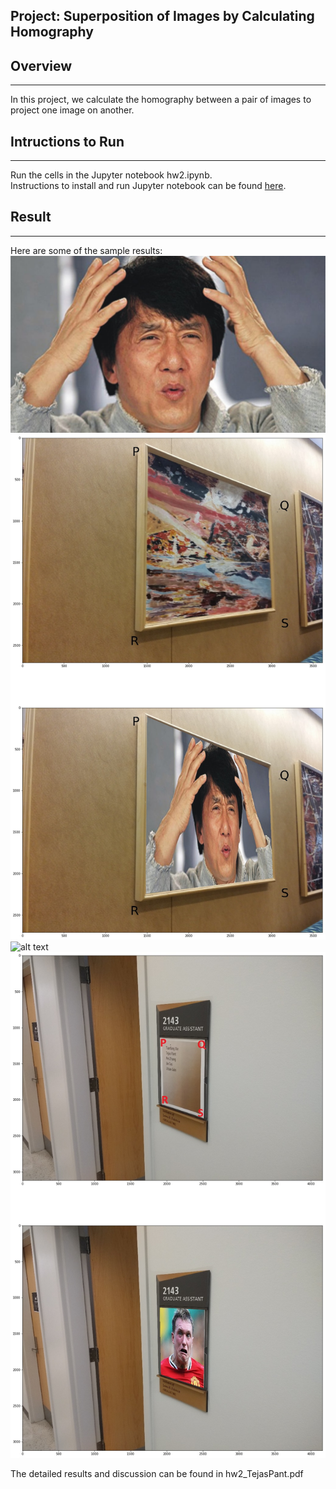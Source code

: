 ## Project: Superposition of Images by Calculating Homography

## Overview
---
In this project, we calculate the homography between a pair of images to project one image on another.

[//]: # (Image References)

[image1]: ./write_up_images/1a_1.jpg "Image 1"
[image2]: ./write_up_images/1c_3.jpg "Image 2"
[image3]: ./write_up_images/Jackie.jpg "Image 3"
[image4]: ./write_up_images/jones.png "Image 4"

## Intructions to Run
---
Run the cells in the Jupyter notebook hw2.ipynb. <br> 
Instructions to install and run Jupyter notebook can be found [here](https://jupyter.org/install). 

## Result
---
Here are some of the sample results:
![alt text][image3]
![alt text][image1]
![alt text][image4]
![alt text][image2]

The detailed results and discussion can be found in hw2_TejasPant.pdf 
